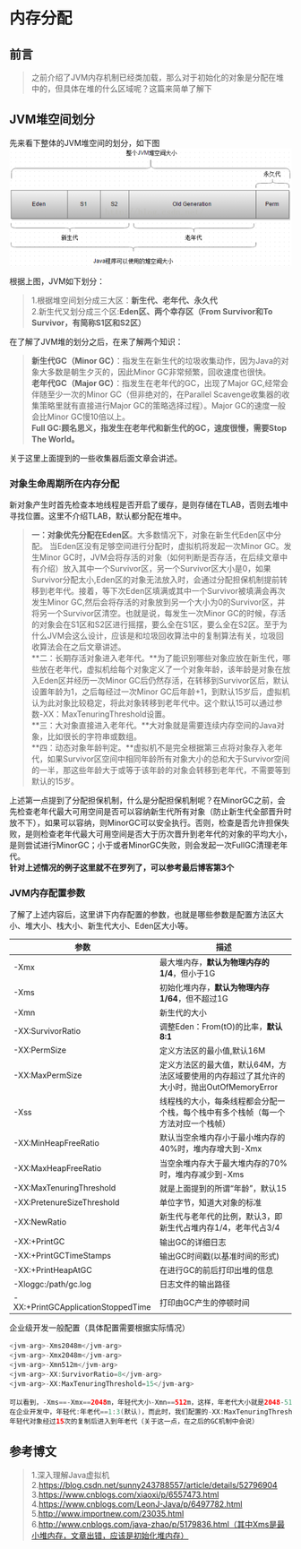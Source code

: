 # 内存分配
## 前言
>之前介绍了JVM内存机制已经类加载，那么对于初始化的对象是分配在堆中的，但具体在堆的什么区域呢？这篇来简单了解下

## JVM堆空间划分
先来看下整体的JVM堆空间的划分，如下图  
![](1.png)  

根据上图，JVM如下划分：
>1.根据堆空间划分成三大区：**新生代、老年代、永久代**  
>2.新生代又划分成三个区:**Eden区、两个幸存区（From Survivor和To Survivor，有简称S1区和S2区）**

在了解了JVM堆的划分之后，在来了解两个知识：
>**新生代GC（Minor GC）**：指发生在新生代的垃圾收集动作，因为Java的对象大多数是朝生夕灭的，因此Minor GC非常频繁，回收速度也很快。  
>**老年代GC（Major GC）**：指发生在老年代的GC，出现了Major GC,经常会伴随至少一次的Minor GC（但非绝对的，在Parallel Scavenge收集器的收集策略里就有直接进行Major GC的策略选择过程）。Major GC的速度一般会比Minor GC慢10倍以上。  
>**Full GC:顾名思义，指发生在老年代和新生代的GC，速度很慢，需要Stop The World。**

关于这里上面提到的一些收集器后面文章会讲述。

### 对象生命周期所在内存分配
新对象产生时首先检查本地线程是否开启了缓存，是则存储在TLAB，否则去堆中寻找位置。这里不介绍TLAB，默认都分配在堆中。
>**一：对象优先分配在Eden区**。大多数情况下，对象在新生代Eden区中分配。 当Eden区没有足够空间进行分配时，虚拟机将发起一次Minor GC。发生Minor GC时，JVM会将存活的对象（如何判断是否存活，在后续文章中有介绍）放入其中一个Survivor区，另一个Survivor区大小是0，如果Survivor分配太小,Eden区的对象无法放入时，会通过分配担保机制提前转移到老年代。接着，等下次Eden区填满或其中一个Survivor被填满会再次发生Minor GC,然后会将存活的对象放到另一个大小为0的Survivor区，并将另一个Survivor区清空。也就是说，每发生一次Minor GC的时候，存活的对象会在S1区和S2区进行摇摆，要么全在S1区，要么全在S2区。至于为什么JVM会这么设计，应该是和垃圾回收算法中的复制算法有关，垃圾回收算法会在之后文章讲述。  
>**二：长期存活对象进入老年代。**为了能识别哪些对象应放在新生代，哪些放在老年代，虚拟机给每个对象定义了一个对象年龄，该年龄是对象在放入Eden区并经历一次Minor GC后仍然存活，在转移到Survivor区后，默认设置年龄为1，之后每经过一次Minor GC后年龄+1，到默认15岁后，虚拟机认为此对象比较稳定，将此对象转移到老年代中。这个默认15可以通过参数-XX：MaxTenuringThreshold设置。  
>**三：大对象直接进入老年代。**大对象就是需要连续内存空间的Java对象，比如很长的字符串或数组。  
>**四：动态对象年龄判定。**虚拟机不是完全根据第三点将对象存入老年代，如果Survivor区空间中相同年龄所有对象大小的总和大于Survivor空间的一半，那这些年龄大于或等于该年龄的对象会转移到老年代，不需要等到默认的15岁。

上述第一点提到了分配担保机制，什么是分配担保机制呢？在MinorGC之前，会先检查老年代最大可用空间是否可以容纳新生代所有对象（防止新生代全部晋升时放不下），如果可以容纳，则MinorGC可以安全执行。否则，检查是否允许担保失败，是则检查老年代最大可用空间是否大于历次晋升到老年代的对象的平均大小，是则尝试进行MinorGC；小于或者MinorGC失败，则会发起一次FullGC清理老年代。  
**针对上述情况的例子这里就不在罗列了，可以参考最后博客第3个**

### JVM内存配置参数
了解了上述内容后，这里讲下内存配置的参数，也就是哪些参数是配置方法区大小、堆大小、栈大小、新生代大小、Eden区大小等。  

|参数|描述|
|------|------|
|-Xmx|最大堆内存，**默认为物理内存的1/4**，但小于1G|
|-Xms|初始化堆内存，**默认为物理内存1/64**，但不超过1G|
|-Xmn|新生代的大小|
|-XX:SurvivorRatio|调整Eden：From(tO)的比率，**默认8:1** |
|-XX:PermSize|定义方法区的最小值,默认16M |
|-XX:MaxPermSize|定义方法区的最大值，默认64M，方法区域要使用的内存超过了其允许的大小时，抛出OutOfMemoryError|
|-Xss|线程栈的大小，每条线程都会分配一个栈，每个栈中有多个栈帧（每一个方法对应一个栈帧） |
|-XX:MinHeapFreeRatio|默认当空余堆内存小于最小堆内存的40%时，堆内存增大到-Xmx|
|-XX:MaxHeapFreeRatio|当空余堆内存大于最大堆内存的70%时，堆内存减少到-Xms|
|-XX:MaxTenuringThreshold|就是上面提到的所谓“年龄”，默认15|
|-XX:PretenureSizeThreshold|单位字节，知道大对象的标准|
|-XX:NewRatio|新生代与老年代的比例，默认3，即新生代占堆内存1/4，老年代占3/4|
|-XX:+PrintGC|输出GC的详细日志|
|-XX:+PrintGCTimeStamps|输出GC时间戳(以基准时间的形式)|
|-XX:+PrintHeapAtGC|在进行GC的前后打印出堆的信息|
|-Xloggc:/path/gc.log|日志文件的输出路径|
|-XX:+PrintGCApplicationStoppedTime|打印由GC产生的停顿时间 |

企业级开发一般配置（具体配置需要根据实际情况）
```java
<jvm-arg>-Xms2048m</jvm-arg>
<jvm-arg>-Xmx2048m</jvm-arg>
<jvm-arg>-Xmn512m</jvm-arg>
<jvm-arg>-XX:SurvivorRatio=8</jvm-arg>
<jvm-arg>-XX:MaxTenuringThreshold=15</jvm-arg>

可以看到，-Xms==-Xmx==2048m，年轻代大小-Xmn==512m，这样，年老代大小就是2048-512==1536m，这个比率值得记住，
在企业开发中，年轻代:年老代==1:3(默认)，而此时，我们配置的-XX:MaxTenuringThreshold=15（这也是默认值），
年轻代对象经过15次的复制后进入到年老代（关于这一点，在之后的GC机制中会说）

```

## 参考博文
>1.深入理解Java虚拟机  
>2.https://blog.csdn.net/sunny243788557/article/details/52796904  
>3.https://www.cnblogs.com/xiaoxi/p/6557473.html 
>4.https://www.cnblogs.com/LeonJ-Java/p/6497782.html  
>5.http://www.importnew.com/23035.html   
>6.http://www.cnblogs.com/java-zhao/p/5179836.html（其中Xms是最小堆内存，文章出错，应该是初始化堆内存）